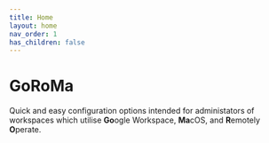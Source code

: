 ```yaml
---
title: Home
layout: home
nav_order: 1
has_children: false
---
```


# GoRoMa
Quick and easy configuration options intended for administators of workspaces which utilise **Go**ogle Workspace, **Ma**cOS, and **R**emotely **O**perate.